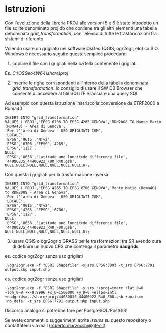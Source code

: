 # Istruzioni

Con l'evoluzione della libreria PROJ alle versioni 5 e 6 è stato introdotto un file sqlite denominato proj.db che contiene tra gli altri elementi una tabella denominata *grid_transformation*, con l'elenco di tutte le trasformazioni fra sistemi di riferento

Volendo usare un grigliato nei software OsGeo (QGIS, ogr2ogr, etc) su S.O. Windows è necessario seguire questa semplice procedura: 

1) copiare il file con i grigliati nella cartella contenente i grigliati 

Es. *C:\OSGeo4W64\share\proj*

2) inserire le righe corrispondenti all'interno della tabella denominata *grid_transformation*. Io consiglio di usare il SW DB Browser che consente di accedere al file SQLITE e lanciare una query SQL

Ad esempio con questa istruzione inserisco la conversione da ETRF2000 a Roma40

```
INSERT INTO "grid_transformation"
VALUES ('PROJ','EPSG_6706_TO_EPSG_4265_GENOVA','RDN2008 TO Monte Mario (ROMA40) - Area di Genova',
'Per l''area di Genova - USO GRIGLIATI IGM',
'LOCALE',
'EPSG','9615','NTv2',
'EPSG','6706','EPSG','4265',
'EPSG','1127', 
NULL,
'EPSG','8656','Latitude and longitude difference file',
'44080835_44400922_F00_R40.gsb',
NULL,NULL,NULL,NULL,NULL,NULL,NULL,0);
```

Con questa i grigliati per la trasformazione inversa:

```
INSERT INTO "grid_transformation"
VALUES ('PROJ','EPSG_4265_TO_EPSG_6706_GENOVA','Monte Matio (Roma40) to RDN2008 - Area di Genova',
'Per l''area di Genova - USO GRIGLIATI IGM',
'LOCALE',
'EPSG','9615','NTv2',
'EPSG','4265','EPSG','6706',
'EPSG','1127', 
NULL,
'EPSG','8656','Latitude and longitude difference file',
'44080835_44400922_R40_F00.gsb',
NULL,NULL,NULL,NULL,NULL,NULL,NULL,0);
```

3) usare QGIS o ogr2ogr o GRASS per le trasformazioni tra SR avendo cura di definire un nuovo CRS che contenga il parametro **nadgrids**

es. codice ogr2ogr senza uso grigliati

```
.\ogr2ogr.exe -f "ESRI Shapefile" -s_srs EPSG:3003 -t_srs EPSG:7791 output.shp input.shp
```

es. codice ogr2ogr senza uso grigliati

```
.\ogr2ogr.exe -f "ESRI Shapefile" -s_srs '+proj=tmerc +lat_0=0 +lon_0=9 +k=0.9996 +x_0=1500000 +y_0=0 +ellps=intl +nadgrids=../share/proj/44080835_44400922_R40_F00.gsb +units=m +no_defs' -t_srs EPSG:7791 output.shp input.shp
```



Discorso analogo si potrebbe fare per PostgreSQL/PostGIS!

Se avete commenti o suggerimenti aprite *issues* su questo repository o contattatemi via mail (roberto.marzocchi@gter.it)





